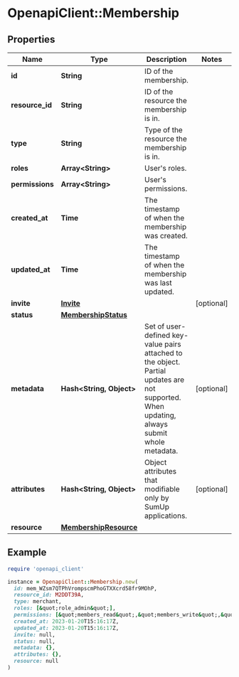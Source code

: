 # OpenapiClient::Membership

## Properties

| Name | Type | Description | Notes |
| ---- | ---- | ----------- | ----- |
| **id** | **String** | ID of the membership. |  |
| **resource_id** | **String** | ID of the resource the membership is in. |  |
| **type** | **String** | Type of the resource the membership is in. |  |
| **roles** | **Array&lt;String&gt;** | User&#39;s roles. |  |
| **permissions** | **Array&lt;String&gt;** | User&#39;s permissions. |  |
| **created_at** | **Time** | The timestamp of when the membership was created. |  |
| **updated_at** | **Time** | The timestamp of when the membership was last updated. |  |
| **invite** | [**Invite**](Invite.md) |  | [optional] |
| **status** | [**MembershipStatus**](MembershipStatus.md) |  |  |
| **metadata** | **Hash&lt;String, Object&gt;** | Set of user-defined key-value pairs attached to the object. Partial updates are not supported. When updating, always submit whole metadata. | [optional] |
| **attributes** | **Hash&lt;String, Object&gt;** | Object attributes that modifiable only by SumUp applications. | [optional] |
| **resource** | [**MembershipResource**](MembershipResource.md) |  |  |

## Example

```ruby
require 'openapi_client'

instance = OpenapiClient::Membership.new(
  id: mem_WZsm7QTPhVrompscmPhoGTXXcrd58fr9MOhP,
  resource_id: M2DDT39A,
  type: merchant,
  roles: [&quot;role_admin&quot;],
  permissions: [&quot;members_read&quot;,&quot;members_write&quot;,&quot;create_moto_payments&quot;,&quot;full_transaction_history_view&quot;,&quot;refund_transactions&quot;,&quot;create_referral&quot;,&quot;developer_settings_edit&quot;,&quot;developer_settings_access&quot;],
  created_at: 2023-01-20T15:16:17Z,
  updated_at: 2023-01-20T15:16:17Z,
  invite: null,
  status: null,
  metadata: {},
  attributes: {},
  resource: null
)
```

